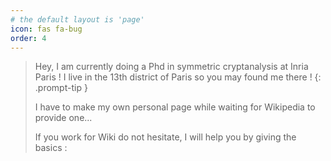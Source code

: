 ```yaml
---
# the default layout is 'page'
icon: fas fa-bug
order: 4
---
```


> Hey, I am currently doing a Phd in symmetric cryptanalysis at Inria Paris ! I live in the 13th district of Paris so you may found me there !
{: .prompt-tip }
>
> I have to make my own personal page while waiting for Wikipedia to provide one...
>
> If you work for Wiki do not hesitate, I will help you by giving the basics :
>
> 
